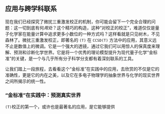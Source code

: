 ## 应用与跨学科联系

现在我们已经探究了微扰三重激发校正的机制，你可能会留下一个完全合理的问题：这一切到底有何*用处*？这个精巧的构造，这种“对校正的校正”，难道仅仅是量子化学家在能量计算中追求更多小数位的一种方式吗？这样看就是只见树木，不见森林了。微扰三重激发校正，即著名的 `(T)` 在 `CCSD(T)` 方法中的应用，其意义远不止是数值上的微调。它是一个强大的透镜，通过它我们可以用惊人的保真度来理解、预测和诊断化学世界。它是将一个优秀的理论模型提升为现代量子化学“金标准”的关键，是一个与几乎所有分子科学分支都有着深刻联系的工具。

让我们踏上一段旅程，去看看这个“金标准”在实践中的应用，去欣赏的不仅是它的准确性，更是它的内在之美，以及它在多电子物理学的抽象世界与化学的现实世界之间所揭示的统一性。

### “金标准”在实践中：预测真实世界

`(T)`校正的第一个，或许也是最著名的应用，是它能够提供
```